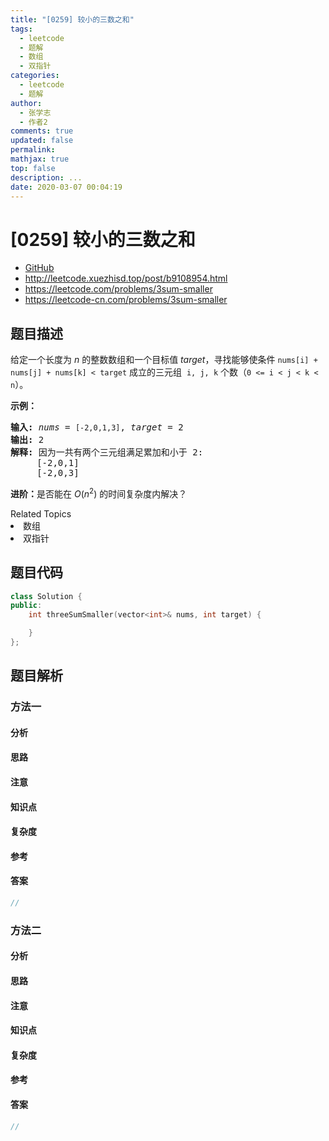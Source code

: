 ```yaml
---
title: "[0259] 较小的三数之和"
tags:
  - leetcode
  - 题解
  - 数组
  - 双指针
categories:
  - leetcode
  - 题解
author:
  - 张学志
  - 作者2
comments: true
updated: false
permalink:
mathjax: true
top: false
description: ...
date: 2020-03-07 00:04:19
---
```



# [0259] 较小的三数之和
* [GitHub](https://github.com/algoboy101/LeetCodeCrowdsource/tree/master/_posts/QA/%5B0259%5D%20%E8%BE%83%E5%B0%8F%E7%9A%84%E4%B8%89%E6%95%B0%E4%B9%8B%E5%92%8C.md)
* http://leetcode.xuezhisd.top/post/b9108954.html
* https://leetcode.com/problems/3sum-smaller
* https://leetcode-cn.com/problems/3sum-smaller


## 题目描述

<p>给定一个长度为 <em>n</em> 的整数数组和一个目标值<em> target</em>，寻找能够使条件&nbsp;<code>nums[i] + nums[j] + nums[k] &lt; target</code>&nbsp;成立的三元组&nbsp; <code>i, j, k</code>&nbsp;个数（<code>0 &lt;= i &lt; j &lt; k &lt; n</code>）。</p>

<p><strong>示例：</strong></p>

<pre><strong>输入: </strong><em>nums</em> = <code>[-2,0,1,3]</code>, <em>target</em> = 2
<strong>输出: </strong>2 
<strong>解释: </strong>因为一共有两个三元组满足累加和小于 2:
&nbsp;    [-2,0,1]
     [-2,0,3]
</pre>

<p><strong>进阶：</strong>是否能在&nbsp;<em>O</em>(<em>n</em><sup>2</sup>) 的时间复杂度内解决？</p>
<div><div>Related Topics</div><div><li>数组</li><li>双指针</li></div></div>


## 题目代码

```cpp
class Solution {
public:
    int threeSumSmaller(vector<int>& nums, int target) {

    }
};
```


## 题目解析


### 方法一

#### 分析

#### 思路

#### 注意

#### 知识点

#### 复杂度

#### 参考

#### 答案

```cpp
//
```


### 方法二

#### 分析

#### 思路

#### 注意

#### 知识点

#### 复杂度

#### 参考

#### 答案

```cpp
//
```


